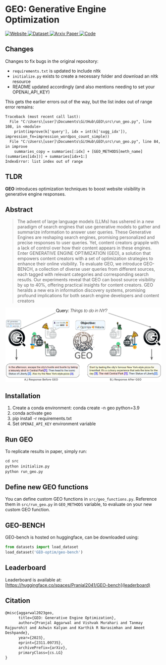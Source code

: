 # GEO: Generative Engine Optimization

<div class="badge-container">
    <a href="https://generative-engines.com/GEO/" class="badge">
        <img src="https://img.shields.io/website?down_message=down&style=for-the-badge&up_message=up&url=https%3A%2F%2Fgenerative-engines.com/" alt="Website">
    </a>
    <a href="https://huggingface.co/datasets/GEO-optim/geo-bench" class="badge">
        <img src="https://img.shields.io/badge/Dataset-GEO-%2DBENCH-orange?style=for-the-badge" alt="Dataset">
    </a>
    <a href="https://arxiv.org/abs/2311.09735" class="badge">
        <img src="https://img.shields.io/badge/arXiv-2311.09735-red.svg?style=for-the-badge" alt="Arxiv Paper">
    </a>
    <a href="https://huggingface.co/spaces/GEO-optim/geo-bench" class="badge">
        <img src="https://img.shields.io/badge/Leaderboard-GEO-%2DBENCH-green?style=for-the-badge" alt="Code">
    </a>
</div>

## Changes

Changes to fix bugs in the original repository:

- `requirements.txt` is updated to include nltk
- `initialize.py` exists to create a necessary folder and download an nltk resource
- README updated accordingly (and also mentions needing to set your OPENAI_API_KEY)

This gets the earlier errors out of the way, but the list index out of range error remains: 

```
Traceback (most recent call last):
  File "C:\Users\[user]\Documents\GitHub\GEO\src\run_geo.py", line 108, in <module>
    print(improve(k['query'], idx = int(k['sugg_idx']), impression_fn=impression_wordpos_count_simple))
  File "C:\Users\[user]\Documents\GitHub\GEO\src\run_geo.py", line 84, in improve
    summaries_copy = summaries[:idx] + [GEO_METHODS[meth_name](summaries[idx])] + summaries[idx+1:]
IndexError: list index out of range
```

## TLDR

**GEO** introduces optimization techniques to boost website visibility in generative engine responses.

## Abstract
> The advent of large language models (LLMs) has ushered in a new paradigm of search engines that use generative models to gather and summarize information to answer user queries. These Generative Engines are reshaping search engines, promising personalized and precise responses to user queries. Yet, content creators grapple with a lack of control over how their content appears in these engines. Enter GENERATIVE ENGINE OPTIMIZATION (GEO), a solution that empowers content creators with a set of optimization strategies to enhance their online visibility. To evaluate GEO, we introduce GEO-BENCH, a collection of diverse user queries from different sources, each tagged with relevant categories and corresponding search resutls. Our experiments reveal that GEO can boost source visibility by up to 40%, offering practical insights for content creators. GEO heralds a new era in information discovery systems, promising profound implications for both search engine developers and content creators
>

![GEO-Teaser](docs/GEO/static/images/geo_teaser.png)


## Installation

1. Create a conda environment: conda create -n geo python=3.9
2. conda activate geo
3. pip install -r requirements.txt
4. Set `OPENAI_API_KEY` environment variable


## Run GEO

To replicate results in paper, simply run:
```python
cd src
python initialize.py
python run_geo.py
```

## Define new GEO functions

You can define custom GEO functions in `src/geo_functions.py`. Reference them in `src/run_geo.py` in `GEO_METHODS` variable, to evaluate on your new custom GEO function. 

## GEO-BENCH

GEO-bench is hosted on huggingface, can be downloaded using:
```python
from datasets import load_dataset
load_dataset('GEO-optim/geo-bench')
``` 

## Leaderboard

Leaderboard is available at: [https://huggingface.co/spaces/Pranjal2041/GEO-bench](leaderboard)

## Citation

```
@misc{aggarwal2023geo,
      title={GEO: Generative Engine Optimization}, 
      author={Pranjal Aggarwal and Vishvak Murahari and Tanmay Rajpurohit and Ashwin Kalyan and Karthik R Narasimhan and Ameet Deshpande},
      year={2023},
      eprint={2311.09735},
      archivePrefix={arXiv},
      primaryClass={cs.LG}
}
```
